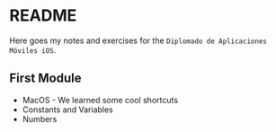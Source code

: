 # README

Here goes my notes and exercises for the `Diplomado de Aplicaciones Móviles iOS`. 

## First Module
- MacOS - We learned some cool shortcuts
- Constants and Variables
- Numbers
